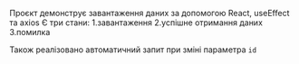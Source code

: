 Проєкт демонструє завантаження даних за допомогою React, useEffect та axios
Є три стани:
1.завантаження
2.успішне отримання даних
3.помилка

Також реалізовано автоматичний запит при зміні параметра `id`